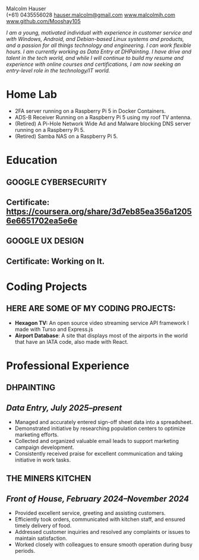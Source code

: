 Malcolm Hauser  
(+61) 0435556028        hauser.malcolm@gmail.com         www.malcolmjh.com         www.github.com/Mooshay105

*I am a young, motivated individual with experience in customer service and with Windows, Android, and Debian-based Linux systems and products, and a passion for all things technology and engineering. I can work flexible hours. I am currently working as Data Entry at DHPainting. I have drive and talent in the tech world, and while I will continue to build my resume and experience with online courses and certifications, I am now seeking an entry-level role in the technology/IT world.*

# Home Lab

* 2FA server running on a Raspberry Pi 5 in Docker Containers.  
* ADS-B Receiver Running on a Raspberry Pi 5 using my roof TV antenna.  
* (Retired) A Pi-Hole Network Wide Ad and Malware blocking DNS server running on a Raspberry Pi 5\.  
* (Retired) Samba NAS on a Raspberry Pi 5\.

# Education

## GOOGLE CYBERSECURITY

## **Certificate: https://coursera.org/share/3d7eb85ea356a12056e6651702ea5e6e**

## GOOGLE UX DESIGN

## **Certificate: Working on It.**

# Coding Projects

## HERE ARE SOME OF MY CODING PROJECTS:

* **Hexagon TV:** An open source video streaming service API framework I made with Turso and Express.js  
* **Airport Database**: A site that displays most of the airports in the world that have an IATA code, also made with React.

# Professional Experience

## DHPAINTING

## *Data Entry, July 2025–present*

* Managed and accurately entered sign-off sheet data into a spreadsheet.  
* Demonstrated initiative by researching population centers to optimize marketing efforts.  
* Collected and organized valuable email leads to support marketing campaign development.  
* Consistently received praise for excellent communication and taking initiative in work tasks.

## THE MINERS KITCHEN

## *Front of House, February 2024–November 2024*

* Provided excellent service, greeting and assisting customers.  
* Efficiently took orders, communicated with kitchen staff, and ensured timely delivery of food.  
* Addressed customer inquiries and resolved any complaints or issues to maintain satisfaction.  
* Worked closely with colleagues to ensure smooth operation during busy periods.